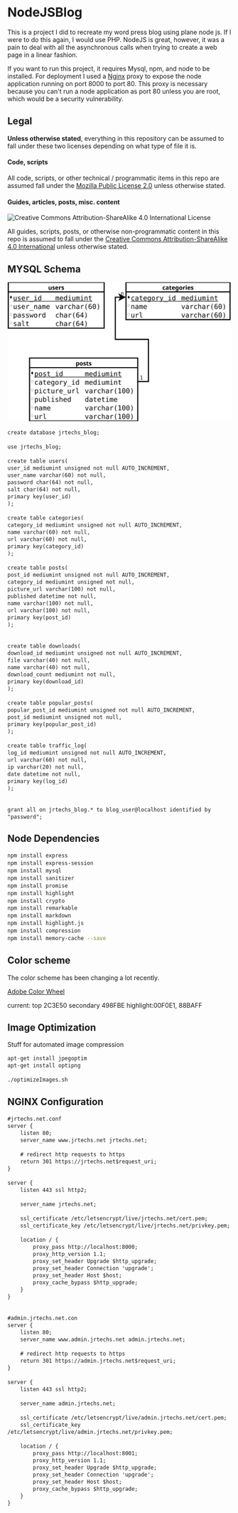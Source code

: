 # NodeJSBlog
This is a project I did to recreate my word press blog using plane node js. If I were to 
do this again, I would use PHP. NodeJS is great, however, it was a pain to deal 
with all the asynchronous calls when trying to create a web page in a linear fashion.

If you want to run this project, it requires Mysql, npm, and node to be installed. For 
deployment I used a [Nginx](https://www.digitalocean.com/community/tutorials/how-to-set-up-a-node-js-application-for-production-on-ubuntu-16-04) 
proxy to expose the node application running on port 8000 to port 80. This proxy is necessary
because you can't run a node application as port 80 unless you are root, which would be a 
security vulnerability. 


## Legal

**Unless otherwise stated**, everything in this repository can be 
assumed to fall under these two licenses depending on what type of file it is.

#### Code, scripts

All code, scripts, or other technical / programmatic items in this repo are 
assumed fall under the [Mozilla Public License 2.0](https://www.mozilla.org/en-US/MPL/) 
unless otherwise stated.

#### Guides, articles, posts, misc. content

![Creative Commons Attribution-ShareAlike 4.0 International License](https://i.creativecommons.org/l/by-sa/4.0/88x31.png)

All guides, scripts, posts, or otherwise non-programmatic content in this 
repo is assumed to fall under 
the [Creative Commons Attribution-ShareAlike 4.0 International](https://creativecommons.org/licenses/by-sa/4.0/) 
unless otherwise stated.


## MYSQL Schema

![](blogSql.svg)

```mysql
create database jrtechs_blog;

use jrtechs_blog;

create table users(
user_id mediumint unsigned not null AUTO_INCREMENT,
user_name varchar(60) not null,
password char(64) not null,
salt char(64) not null,
primary key(user_id)
);

create table categories(
category_id mediumint unsigned not null AUTO_INCREMENT,
name varchar(60) not null,
url varchar(60) not null,
primary key(category_id)
);

create table posts(
post_id mediumint unsigned not null AUTO_INCREMENT,
category_id mediumint unsigned not null,
picture_url varchar(100) not null,
published datetime not null,
name varchar(100) not null,
url varchar(100) not null,
primary key(post_id)
);


create table downloads(
download_id mediumint unsigned not null AUTO_INCREMENT,
file varchar(40) not null,
name varchar(40) not null,
download_count mediumint not null,
primary key(download_id)
);

create table popular_posts(
popular_post_id mediumint unsigned not null AUTO_INCREMENT,
post_id mediumint unsigned not null,
primary key(popular_post_id)
);

create table traffic_log(
log_id mediumint unsigned not null AUTO_INCREMENT,
url varchar(60) not null,
ip varchar(20) not null,
date datetime not null,
primary key(log_id)
);


grant all on jrtechs_blog.* to blog_user@localhost identified by "password";
```


## Node Dependencies
```bash
npm install express
npm install express-session
npm install mysql
npm install sanitizer
npm install promise
npm install highlight
npm install crypto
npm install remarkable
npm install markdown
npm install highlight.js
npm install compression
npm install memory-cache --save
```


## Color scheme

The color scheme has been changing a lot recently. 

[Adobe Color Wheel](https://color.adobe.com/create/color-wheel/?copy=true&base=2&rule=Custom&selected=4&name=Copy%20of%20Site&mode=cmyk&rgbvalues=0.17254901960784313,0.24313725490196078,0.3137254901960784,0.28627450980392155,0.5607843137254902,0.7450980392156863,0.5329137283008958,0.7301501780381741,1,0.8235294117647058,0.7529411764705882,1,0.042420144797897574,0,0.17000000000000004&swatchOrder=0,1,2,3,4)

current:
top 2C3E50
secondary 498FBE
highlight:00F0E1, 88BAFF


## Image Optimization
Stuff for automated image compression
```
apt-get install jpegoptim
apt-get install optipng

./optimizeImages.sh
```

## NGINX Configuration
```
#jrtechs.net.conf
server {
    listen 80;
    server_name www.jrtechs.net jrtechs.net;

    # redirect http requests to https
    return 301 https://jrtechs.net$request_uri;
}

server {
    listen 443 ssl http2;

    server_name jrtechs.net;

    ssl_certificate /etc/letsencrypt/live/jrtechs.net/cert.pem;
    ssl_certificate_key /etc/letsencrypt/live/jrtechs.net/privkey.pem;

    location / {
        proxy_pass http://localhost:8000;
        proxy_http_version 1.1;
        proxy_set_header Upgrade $http_upgrade;
        proxy_set_header Connection 'upgrade';
        proxy_set_header Host $host;
        proxy_cache_bypass $http_upgrade;
    }
}


#admin.jrtechs.net.con
server {
    listen 80;
    server_name www.admin.jrtechs.net admin.jrtechs.net;

    # redirect http requests to https
    return 301 https://admin.jrtechs.net$request_uri;
}

server {
    listen 443 ssl http2;

    server_name admin.jrtechs.net;

    ssl_certificate /etc/letsencrypt/live/admin.jrtechs.net/cert.pem;
    ssl_certificate_key /etc/letsencrypt/live/admin.jrtechs.net/privkey.pem;

    location / {
        proxy_pass http://localhost:8001;
        proxy_http_version 1.1;
        proxy_set_header Upgrade $http_upgrade;
        proxy_set_header Connection 'upgrade';
        proxy_set_header Host $host;
        proxy_cache_bypass $http_upgrade;
    }
}
```
